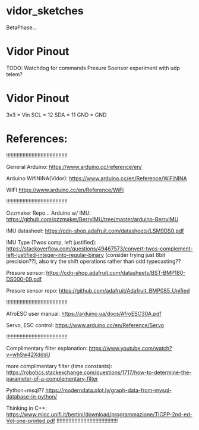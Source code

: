 # vidor_sketches

BetaPhase...

# Vidor Pinout
TODO:
  Watchdog for commands
  Presure Soensor
  experiment with udp telem?

# Vidor Pinout
3v3 =	Vin
SCL =	12
SDA = 	11
GND = 	GND

# References:

!!!!!!!!!!!!!!!!!!!!!!!!!!!!!!!!!!!!!!!!!

General Arduino:
https://www.arduino.cc/reference/en/

Arduino WifiNINA(Vidor):
https://www.arduino.cc/en/Reference/WiFiNINA

WIFI
https://www.arduino.cc/en/Reference/WiFi

!!!!!!!!!!!!!!!!!!!!!!!!!!!!!!!!!!!!!!!!!

Ozzmaker Repo... Arduino w/ IMU:
https://github.com/ozzmaker/BerryIMU/tree/master/arduino-BerryIMU

IMU datasheet:
https://cdn-shop.adafruit.com/datasheets/LSM9DS0.pdf

IMU Type (Twos comp, left justified):
https://stackoverflow.com/questions/49467573/convert-twos-complement-left-justified-integer-into-regular-binary
(consider trying just 8bit precision??),  also try the shift operations rather than odd typecasting??

Presure sensor:
https://cdn-shop.adafruit.com/datasheets/BST-BMP180-DS000-09.pdf

Presure sensor repo:
https://github.com/adafruit/Adafruit_BMP085_Unified

!!!!!!!!!!!!!!!!!!!!!!!!!!!!!!!!!!!!!!!!!

AfroESC user manual:
https://arduino.ua/docs/AfroESC30A.pdf

Servo, ESC control:
https://www.arduino.cc/en/Reference/Servo

!!!!!!!!!!!!!!!!!!!!!!!!!!!!!!!!!!!!!!!!!

Complimentary filter explanation:
https://www.youtube.com/watch?v=whSw42XddsU

more complimentary filter (time constants):
https://robotics.stackexchange.com/questions/1717/how-to-determine-the-parameter-of-a-complementary-filter

Python+msql??
https://moderndata.plot.ly/graph-data-from-mysql-database-in-python/

Thinking in C++:
https://www.micc.unifi.it/bertini/download/programmazione/TICPP-2nd-ed-Vol-one-printed.pdf
!!!!!!!!!!!!!!!!!!!!!!!!!!!!!!!!!!!!!!!!!

